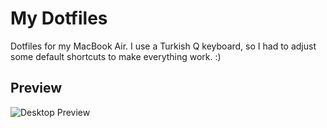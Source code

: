 # My Dotfiles
Dotfiles for my MacBook Air. I use a Turkish Q keyboard, so I had to adjust some default shortcuts to make everything work. :)
## Preview
![Desktop Preview](https://github.com/atasoya/dotfiles/blob/main/desktop.png?raw=true)


